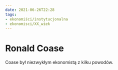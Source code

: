 ```yaml
---
date: 2021-06-26T22:28
tags:
- ekonomiści/instytucjonalna
- ekonomisci/XX_wiek
---
```


# Ronald Coase

Coase był niezwykłym ekonomistą z kilku powodów. 
